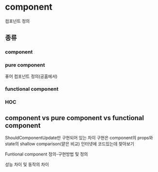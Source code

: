 # component

컴포넌트 정의

## 종류

### component

### pure component

퓨어 컴포넌트 정의(공홈에서)

### functional component

### HOC

## component vs pure component vs functional component

ShouldComponentUpdate만 구현되어 있는 차이
구현은 component의 props와 state의 shallow comparison(얕은 비교)
인터넷에 코드있는데 찾아보기

Funtional component 정의-구현방법 및 정의

성능 차이 및 동작의 차이
